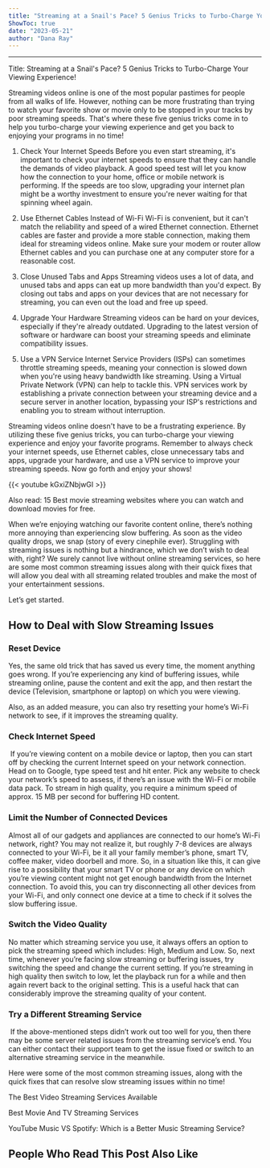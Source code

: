 ```yaml
---
title: "Streaming at a Snail's Pace? 5 Genius Tricks to Turbo-Charge Your Viewing Experience!"
ShowToc: true 
date: "2023-05-21"
author: "Dana Ray"
---
```

*****
Title: Streaming at a Snail's Pace? 5 Genius Tricks to Turbo-Charge Your Viewing Experience!

Streaming videos online is one of the most popular pastimes for people from all walks of life. However, nothing can be more frustrating than trying to watch your favorite show or movie only to be stopped in your tracks by poor streaming speeds. That's where these five genius tricks come in to help you turbo-charge your viewing experience and get you back to enjoying your programs in no time!

1. Check Your Internet Speeds Before you even start streaming, it's important to check your internet speeds to ensure that they can handle the demands of video playback. A good speed test will let you know how the connection to your home, office or mobile network is performing. If the speeds are too slow, upgrading your internet plan might be a worthy investment to ensure you're never waiting for that spinning wheel again.

2. Use Ethernet Cables Instead of Wi-Fi Wi-Fi is convenient, but it can't match the reliability and speed of a wired Ethernet connection. Ethernet cables are faster and provide a more stable connection, making them ideal for streaming videos online. Make sure your modem or router allow Ethernet cables and you can purchase one at any computer store for a reasonable cost.

3. Close Unused Tabs and Apps Streaming videos uses a lot of data, and unused tabs and apps can eat up more bandwidth than you'd expect. By closing out tabs and apps on your devices that are not necessary for streaming, you can even out the load and free up speed.

4. Upgrade Your Hardware Streaming videos can be hard on your devices, especially if they're already outdated. Upgrading to the latest version of software or hardware can boost your streaming speeds and eliminate compatibility issues.

5. Use a VPN Service Internet Service Providers (ISPs) can sometimes throttle streaming speeds, meaning your connection is slowed down when you're using heavy bandwidth like streaming. Using a Virtual Private Network (VPN) can help to tackle this. VPN services work by establishing a private connection between your streaming device and a secure server in another location, bypassing your ISP's restrictions and enabling you to stream without interruption.

Streaming videos online doesn't have to be a frustrating experience. By utilizing these five genius tricks, you can turbo-charge your viewing experience and enjoy your favorite programs. Remember to always check your internet speeds, use Ethernet cables, close unnecessary tabs and apps, upgrade your hardware, and use a VPN service to improve your streaming speeds. Now go forth and enjoy your shows!

{{< youtube kGxiZNbjwGI >}} 



Also read: 15 Best movie streaming websites where you can watch and download movies for free.
 
When we’re enjoying watching our favorite content online, there’s nothing more annoying than experiencing slow buffering. As soon as the video quality drops, we snap (story of every cinephile ever). Struggling with streaming issues is nothing but a hindrance, which we don’t wish to deal with, right? We surely cannot live without online streaming services, so here are some most common streaming issues along with their quick fixes that will allow you deal with all streaming related troubles and make the most of your entertainment sessions.
 
Let’s get started.
 
## How to Deal with Slow Streaming Issues
 
### Reset Device
 
Yes, the same old trick that has saved us every time, the moment anything goes wrong. If you’re experiencing any kind of buffering issues, while streaming online, pause the content and exit the app, and then restart the device (Television, smartphone or laptop) on which you were viewing.
 
Also, as an added measure, you can also try resetting your home’s Wi-Fi network to see, if it improves the streaming quality.
 
### Check Internet Speed
 
 If you’re viewing content on a mobile device or laptop, then you can start off by checking the current Internet speed on your network connection. Head on to Google, type speed test and hit enter. Pick any website to check your network’s speed to assess, if there’s an issue with the Wi-Fi or mobile data pack. To stream in high quality, you require a minimum speed of approx. 15 MB per second for buffering HD content.
 
### Limit the Number of Connected Devices
 
Almost all of our gadgets and appliances are connected to our home’s Wi-Fi network, right? You may not realize it, but roughly 7-8 devices are always connected to your Wi-Fi, be it all your family member’s phone, smart TV, coffee maker, video doorbell and more. So, in a situation like this, it can give rise to a possibility that your smart TV or phone or any device on which you’re viewing content might not get enough bandwidth from the Internet connection. To avoid this, you can try disconnecting all other devices from your Wi-Fi, and only connect one device at a time to check if it solves the slow buffering issue.
 
### Switch the Video Quality
 

 
No matter which streaming service you use, it always offers an option to pick the streaming speed which includes: High, Medium and Low. So, next time, whenever you’re facing slow streaming or buffering issues, try switching the speed and change the current setting. If you’re streaming in high quality then switch to low, let the playback run for a while and then again revert back to the original setting. This is a useful hack that can considerably improve the streaming quality of your content.
 
### Try a Different Streaming Service
 
 If the above-mentioned steps didn’t work out too well for you, then there may be some server related issues from the streaming service’s end. You can either contact their support team to get the issue fixed or switch to an alternative streaming service in the meanwhile.
 
Here were some of the most common streaming issues, along with the quick fixes that can resolve slow streaming issues within no time!
 
The Best Video Streaming Services Available
 
Best Movie And TV Streaming Services
 
YouTube Music VS Spotify: Which is a Better Music Streaming Service?
 
##  People Who Read This Post Also Like 



